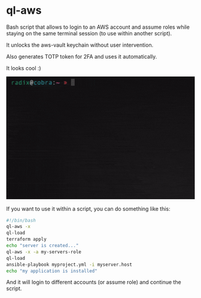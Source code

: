 # ql-aws
Bash script that allows to login to an AWS account and assume roles while staying on the same terminal session (to use within another script).

It unlocks the aws-vault keychain without user intervention.

Also generates TOTP token for 2FA and uses it automatically.

It looks cool :)

![Example](docs/qlaws.gif)



If you want to use it within a script, you can do something like this:
```bash
#!/bin/bash
ql-aws -x
ql-load
terraform apply
echo "server is created..."
ql-aws -x -a my-servers-role
ql-load
ansible-playbook myproject.yml -i myserver.host
echo "my application is installed"
```
And it will login to different accounts (or assume role) and continue the script.
